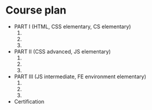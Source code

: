 <h1>Course plan</h1>

<ul>
<li>
PART I (HTML, CSS elementary, CS elementary)
<ol>
<li>
</li>
<li>
</li>
<li>
</li>
</ol>
</li>
<li>
PART II (CSS advanced, JS elementary)
<ol>
<li>
</li>
<li>
</li>
<li>
</li>
</ol>
</li>
<li>
PART III (JS intermediate, FE environment elementary)
<ol>
<li>
</li>
<li>
</li>
<li>
</li>
</ol>
</li>
<li>
Certification
</li>
</ul>